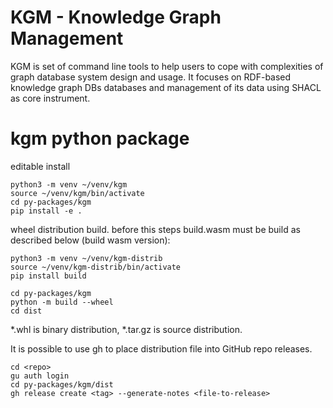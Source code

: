 # KGM - Knowledge Graph Management

KGM is set of command line tools to help users to cope with complexities of graph database system design and usage.
It focuses on RDF-based knowledge graph DBs databases and management of its data using SHACL as core instrument.

# kgm python package

editable install

```
python3 -m venv ~/venv/kgm
source ~/venv/kgm/bin/activate
cd py-packages/kgm
pip install -e .
```

wheel distribution build. before this steps build.wasm must be build as described below (build wasm version):
```
python3 -m venv ~/venv/kgm-distrib
source ~/venv/kgm-distrib/bin/activate
pip install build

cd py-packages/kgm
python -m build --wheel
cd dist

```

*.whl is binary distribution, *.tar.gz is source distribution.

It is possible to use gh to place distribution file into GitHub repo releases.

```
cd <repo>
gu auth login
cd py-packages/kgm/dist
gh release create <tag> --generate-notes <file-to-release>
```
